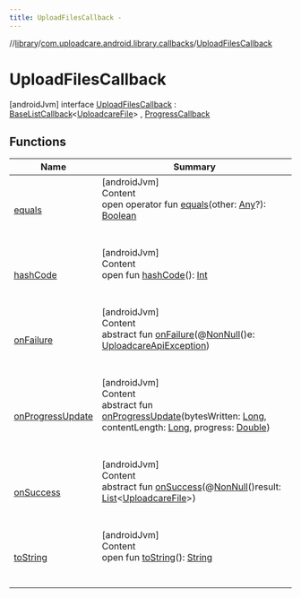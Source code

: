 ```yaml
---
title: UploadFilesCallback -
---
```

//[library](../../index.md)/[com.uploadcare.android.library.callbacks](../index.md)/[UploadFilesCallback](index.md)



# UploadFilesCallback  
 [androidJvm] interface [UploadFilesCallback](index.md) : [BaseListCallback](../-base-list-callback/index.md)<[UploadcareFile](../../com.uploadcare.android.library.api/-uploadcare-file/index.md)> , [ProgressCallback](../-progress-callback/index.md)   


## Functions  
  
|  Name|  Summary| 
|---|---|
| <a name="kotlin/Any/equals/#kotlin.Any?/PointingToDeclaration/"></a>[equals](../../com.uploadcare.android.library.utils/-moshi-adapter/index.md#%5Bkotlin%2FAny%2Fequals%2F%23kotlin.Any%3F%2FPointingToDeclaration%2F%5D%2FFunctions%2F2103969333)| <a name="kotlin/Any/equals/#kotlin.Any?/PointingToDeclaration/"></a>[androidJvm]  <br>Content  <br>open operator fun [equals](../../com.uploadcare.android.library.utils/-moshi-adapter/index.md#%5Bkotlin%2FAny%2Fequals%2F%23kotlin.Any%3F%2FPointingToDeclaration%2F%5D%2FFunctions%2F2103969333)(other: [Any](https://kotlinlang.org/api/latest/jvm/stdlib/kotlin/-any/index.html)?): [Boolean](https://kotlinlang.org/api/latest/jvm/stdlib/kotlin/-boolean/index.html)  <br><br><br>
| <a name="kotlin/Any/hashCode/#/PointingToDeclaration/"></a>[hashCode](../../com.uploadcare.android.library.utils/-moshi-adapter/index.md#%5Bkotlin%2FAny%2FhashCode%2F%23%2FPointingToDeclaration%2F%5D%2FFunctions%2F2103969333)| <a name="kotlin/Any/hashCode/#/PointingToDeclaration/"></a>[androidJvm]  <br>Content  <br>open fun [hashCode](../../com.uploadcare.android.library.utils/-moshi-adapter/index.md#%5Bkotlin%2FAny%2FhashCode%2F%23%2FPointingToDeclaration%2F%5D%2FFunctions%2F2103969333)(): [Int](https://kotlinlang.org/api/latest/jvm/stdlib/kotlin/-int/index.html)  <br><br><br>
| <a name="com.uploadcare.android.library.callbacks/BaseCallback/onFailure/#com.uploadcare.android.library.exceptions.UploadcareApiException/PointingToDeclaration/"></a>[onFailure](../-base-callback/on-failure.md)| <a name="com.uploadcare.android.library.callbacks/BaseCallback/onFailure/#com.uploadcare.android.library.exceptions.UploadcareApiException/PointingToDeclaration/"></a>[androidJvm]  <br>Content  <br>abstract fun [onFailure](../-base-callback/on-failure.md)(@[NonNull](https://developer.android.com/reference/kotlin/androidx/annotation/NonNull.html)()e: [UploadcareApiException](../../com.uploadcare.android.library.exceptions/-uploadcare-api-exception/index.md))  <br><br><br>
| <a name="com.uploadcare.android.library.callbacks/ProgressCallback/onProgressUpdate/#kotlin.Long#kotlin.Long#kotlin.Double/PointingToDeclaration/"></a>[onProgressUpdate](../-progress-callback/on-progress-update.md)| <a name="com.uploadcare.android.library.callbacks/ProgressCallback/onProgressUpdate/#kotlin.Long#kotlin.Long#kotlin.Double/PointingToDeclaration/"></a>[androidJvm]  <br>Content  <br>abstract fun [onProgressUpdate](../-progress-callback/on-progress-update.md)(bytesWritten: [Long](https://kotlinlang.org/api/latest/jvm/stdlib/kotlin/-long/index.html), contentLength: [Long](https://kotlinlang.org/api/latest/jvm/stdlib/kotlin/-long/index.html), progress: [Double](https://kotlinlang.org/api/latest/jvm/stdlib/kotlin/-double/index.html))  <br><br><br>
| <a name="com.uploadcare.android.library.callbacks/BaseCallback/onSuccess/#kotlin.collections.List[com.uploadcare.android.library.api.UploadcareFile]/PointingToDeclaration/"></a>[onSuccess](index.md#%5Bcom.uploadcare.android.library.callbacks%2FBaseCallback%2FonSuccess%2F%23kotlin.collections.List%5Bcom.uploadcare.android.library.api.UploadcareFile%5D%2FPointingToDeclaration%2F%5D%2FFunctions%2F2103969333)| <a name="com.uploadcare.android.library.callbacks/BaseCallback/onSuccess/#kotlin.collections.List[com.uploadcare.android.library.api.UploadcareFile]/PointingToDeclaration/"></a>[androidJvm]  <br>Content  <br>abstract fun [onSuccess](index.md#%5Bcom.uploadcare.android.library.callbacks%2FBaseCallback%2FonSuccess%2F%23kotlin.collections.List%5Bcom.uploadcare.android.library.api.UploadcareFile%5D%2FPointingToDeclaration%2F%5D%2FFunctions%2F2103969333)(@[NonNull](https://developer.android.com/reference/kotlin/androidx/annotation/NonNull.html)()result: [List](https://kotlinlang.org/api/latest/jvm/stdlib/kotlin.collections/-list/index.html)<[UploadcareFile](../../com.uploadcare.android.library.api/-uploadcare-file/index.md)>)  <br><br><br>
| <a name="kotlin/Any/toString/#/PointingToDeclaration/"></a>[toString](../../com.uploadcare.android.library.utils/-moshi-adapter/index.md#%5Bkotlin%2FAny%2FtoString%2F%23%2FPointingToDeclaration%2F%5D%2FFunctions%2F2103969333)| <a name="kotlin/Any/toString/#/PointingToDeclaration/"></a>[androidJvm]  <br>Content  <br>open fun [toString](../../com.uploadcare.android.library.utils/-moshi-adapter/index.md#%5Bkotlin%2FAny%2FtoString%2F%23%2FPointingToDeclaration%2F%5D%2FFunctions%2F2103969333)(): [String](https://kotlinlang.org/api/latest/jvm/stdlib/kotlin/-string/index.html)  <br><br><br>

